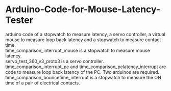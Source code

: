 # Arduino-Code-for-Mouse-Latency-Tester
arduino code of a stopwatch to measure latency, a servo controller, a virtual mouse to measure loop back latency and a stopwatch to measure contact time.  
time_comparison_interrupt_mouse is a stopwatch to measure mouse latency.  
servo_test_360_v3_proto3 is a servo controller.  
time_comparison_interrupt_pc and time_comparison_pclatency_interrupt are code to measure loop back latency of the PC. Two arduinos are required.  
time_comparison_bouncetime_interrupt is a stopwatch to measure the ON time of a pair of electrical contacts.
